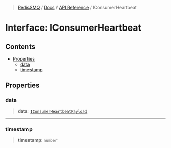 >[RedisSMQ](../../../README.md) / [Docs](../../README.md) / [API Reference](../README.md) / IConsumerHeartbeat

# Interface: IConsumerHeartbeat

## Contents

- [Properties](IConsumerHeartbeat.md#properties)
  - [data](IConsumerHeartbeat.md#data)
  - [timestamp](IConsumerHeartbeat.md#timestamp)

## Properties

### data

> **data**: [`IConsumerHeartbeatPayload`](IConsumerHeartbeatPayload.md)

***

### timestamp

> **timestamp**: `number`

